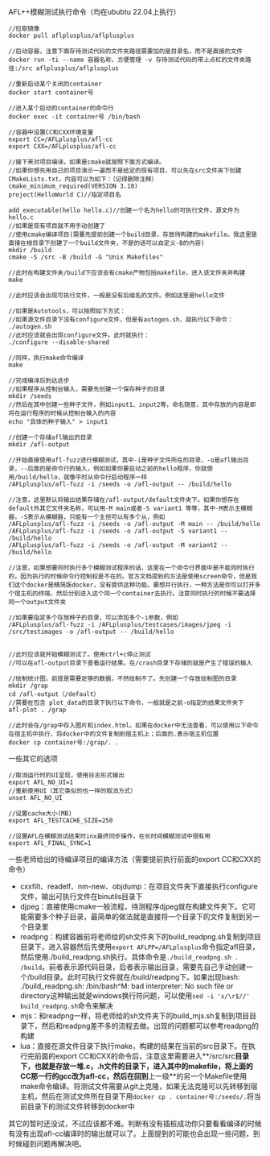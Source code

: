 AFL++模糊测试执行命令（均在ububtu 22.04上执行）

```
//拉取镜像
docker pull aflplusplus/aflplusplus

//启动容器，注意下面存待测试代码的文件夹路径需要加的是目录名，而不是直接的文件
docker run -ti --name 容器名称，方便管理 -v 存待测试代码的带上点杠的文件夹路径:/src aflplusplus/aflplusplus

//重新启动某个关闭的container
docker start container号

//进入某个启动的container的命令行
docker exec -it container号 /bin/bash

//容器中设置CC和CXX环境变量
export CC=/AFLplusplus/afl-cc
export CXX=/AFLplusplus/afl-cc

//接下来对项目编译。如果是cmake就按照下面方式编译。
//如果你想先用自己的项目演示一遍而不是给定的现有项目，可以先在src文件夹下创建CMakeLists.txt，内容可以为如下：（记得删除注释）
cmake_minimum_required(VERSION 3.10)
project(HelloWorld C)//指定项目名

add_executable(hello hello.c)//创建一个名为hello的可执行文件，源文件为hello.c
//如果是现有项目就不用手动创建了
//使用cmake编译项目(需要先提前创建一个build目录，存放待构建的makefile。我这里是直接在根目录下创建了一个build文件夹，不是的话可以自定义-B的内容)
mkdir /build
cmake -S /src -B /build -G "Unix Makefiles"

//此时在构建文件夹/build下应该会有cmake产物包括makefile，进入该文件夹并构建
make

//此时应该会出现可执行文件，一般是没有后缀名的文件。例如这里是hello文件

//如果是Autotools，可以按照如下方式：
//如果源文件目录下没有configure文件，但是有autogen.sh，就执行以下命令：
./autogen.sh
//此时应该就会出现configure文件。此时就执行：
./configure --disable-shared

//同样，执行make命令编译
make

//完成编译后到达这步
//如果程序从控制台输入，需要先创建一个保存种子的目录
mkdir /seeds
//然后在其中创建一些种子文件，例如input1、input2等，命名随意，其中存放的内容是即将在运行程序的时候从控制台输入的内容
echo "具体的种子输入" > input1

//创建一个存储afl输出的目录
mkdir /afl-output

//开始直接使用afl-fuzz进行模糊测试，其中-i是种子文件所在的目录，-o是afl输出目录，--后面的是命令行的输入，例如如果你要启动之前的hello程序，你就使用/build/hello，就像平时从命令行启动程序一样
/AFLplusplus/afl-fuzz -i /seeds -o /afl-output -- /build/hello

//注意，这里默认将输出结果存储在/afl-output/default文件夹下。如果你想存在default外其它文件夹名称，可以用-M main或者-S variant1 等等，其中-M表示主模糊器，-S表示从模糊器，只能有一个主但可以有多个从，例如
/AFLplusplus/afl-fuzz -i /seeds -o /afl-output -M main -- /build/hello
/AFLplusplus/afl-fuzz -i /seeds -o /afl-output -S variant1 -- /build/hello
/AFLplusplus/afl-fuzz -i /seeds -o /afl-output -M variant2 -- /build/hello

//注意，如果想要同时执行多个模糊测试程序的话，这里在一个命令行界面中是不能同时执行的，因为执行的时候命令行控制权是不在的。官方文档提到的方法是使用screen命令，但是我们这个docker是精简版docker，没有提供这种功能。要想并行执行，一种方法是你可以打开多个宿主机的终端，然后分别进入这个同一个container去执行。注意同时执行的时候不要选择同一个output文件夹

//如果要指定多个存放种子的目录，可以添加多个-i参数，例如
/AFLplusplus/afl-fuzz -i /AFLplusplus/testcases/images/jpeg -i /src/testimages -o /afl-output -- /build/hello  


//此时应该就开始模糊测试了。使用ctrl+c停止测试
//可以在afl-output目录下查看运行结果。在/crash目录下存储的就是产生了错误的输入

//绘制统计图，前提是需要足够的数据，不然绘制不了。先创建一个存放绘制图的目录
mkdir /grap
cd /afl-output（/default）
//需要在包含 plot_data的目录下执行以下命令，一般就是之前-o指定的结果文件夹下
afl-plot . /grap

//此时会在/grap中存入图片和index.html。如果在docker中无法查看，可以使用以下命令在宿主机中执行，将docker中的文件复制到宿主机上；后面的.表示宿主机位置
docker cp container号:/grap/. .
```

一些其它的选项

```
//取消运行时的UI呈现，使用日志形式输出
export AFL_NO_UI=1
//重新使用UI（其它类似的也一样的取消方式）
unset AFL_NO_UI

//设置cache大小(MB)
export AFL_TESTCACHE_SIZE=250

//设置AFL在模糊测试结束时inx最终同步操作，在长时间模糊测试中很有用
export AFL_FINAL_SYNC=1
```

一些老师给出的待编译项目的编译方法（需要提前执行前面的export CC和CXX的命令）

- cxxfilt、readelf、nm-new、objdump：在项目文件夹下直接执行configure文件，输出可执行文件在binutils目录下
- djpeg：直接使用cmake一般流程，待测程序djpeg就在构建文件夹下。它可能需要多个种子目录，最简单的做法就是直接将一个目录下的文件复制到另一个目录里
- readpng：构建容器前将老师给的sh文件夹下的build_readpng.sh复制到项目目录下，进入容器然后先使用`export AFLPP=/AFLplusplus`命令指定afl目录，然后使用./build_readpng.sh执行。具体命令是`./build_readpng.sh . /build`。前者表示源代码目录，后者表示输出目录，需要先自己手动创建一个/build目录。此时可执行文件就在/build/readpng下。如果出现bash: ./build_readpng.sh: /bin/bash^M: bad interpreter: No such file or directory这种输出就是windows换行符问题，可以使用`sed -i 's/\r$//' build_readpng.sh`命令来解决
- mjs：和readpng一样，将老师给的sh文件夹下的build_mjs.sh复制到项目目录下，然后和readpng差不多的流程去做。出现的问题都可以参考readpng的构建
- lua：直接在源文件目录下执行make，构建的结果在当前的src目录下。在执行完前面的export CC和CXX的命令后，注意这里需要进入**/src/src**目录下，也就是存放一堆.c，.h文件的目录下，进入其中的makefile，将上面的CC那一行的gcc改为afl-cc，然后在回到**上一级**的另一个Makefile使用make命令编译。将测试文件需要从git上克隆，如果无法克隆可以先转移到宿主机，然后在测试文件所在目录下用`docker cp . container号:/seeds/.`将当前目录下的测试文件转移到docker中

其它的暂时还没试，不过应该都不难。判断有没有插桩成功你只要看看编译的时候有没有出现afl-cc编译时的输出就可以了。上面提到的可能也会出现一些问题，到时候碰到问题再解决吧。